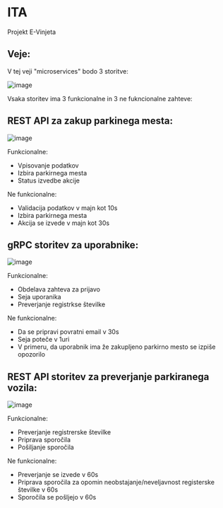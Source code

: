 # ITA
Projekt E-Vinjeta


## Veje:

V tej veji "microservices" bodo 3 storitve:

![image](https://user-images.githubusercontent.com/67262025/158026838-13eb06aa-1255-47de-8858-eaf4d2d1ed76.png)



Vsaka storitev ima 3 funkcionalne in 3 ne fukncionalne zahteve:


## REST API za zakup parkinega mesta:

![image](https://user-images.githubusercontent.com/67262025/158027025-57be1cb7-2b19-4686-a130-83ece654bd08.png)

Funkcionalne:
- Vpisovanje podatkov
- Izbira parkirnega mesta
- Status izvedbe akcije

Ne funkcionalne:

- Validacija podatkov v majn kot 10s
- Izbira parkirnega mesta
- Akcija se izvede v majn kot 30s

## gRPC storitev za uporabnike:

![image](https://user-images.githubusercontent.com/67262025/158068812-557d9724-cbbe-4502-b3d8-97ddfc2f3f87.png)

Funkcionalne:
- Obdelava zahteva za prijavo
- Seja uporanika
- Preverjanje registrkse številke

Ne funkcionalne:

- Da se pripravi povratni email v 30s
- Seja poteče v 1uri
- V primeru, da uporabnik ima že zakupljeno parkirno mesto se izpiše opozorilo

## REST API storitev za preverjanje parkiranega vozila:
![image](https://user-images.githubusercontent.com/67262025/158068789-c747d9fc-713b-475c-8b72-4b1b9322ebfc.png)


Funkcionalne:
- Preverjanje registrerske številke
- Priprava sporočila
- Pošiljanje sporočila

Ne funkcionalne:

- Preverjanje se izvede v 60s
- Priprava sporočila za opomin neobstajanje/neveljavnost registerske številke v 60s
- Sporočila se pošljejo v 60s


